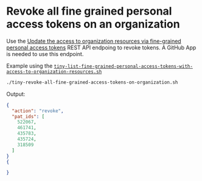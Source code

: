 # Revoke all fine grained personal access tokens on an organization

Use the [Update the access to organization resources via fine-grained personal access tokens](https://docs.github.com/en/enterprise-cloud@latest/rest/orgs/personal-access-tokens?apiVersion=2022-11-28#update-the-access-to-organization-resources-via-fine-grained-personal-access-tokens) REST API endpoing to revoke tokens.  A GitHub App is needed to use this endpoint.

Example using the [`tiny-list-fine-grained-personal-access-tokens-with-access-to-organization-resources.sh`](https://github.com/gm3dmo/the-power/blob/main/tiny-revoke-all-fine-grained-access-tokens-on-organization.sh)

```bash
./tiny-revoke-all-fine-grained-access-tokens-on-organization.sh

```

Output:

```json
{
  "action": "revoke",
  "pat_ids": [
    522067,
    461741,
    435783,
    435724,
    318509
  ]
}
{

}
```
